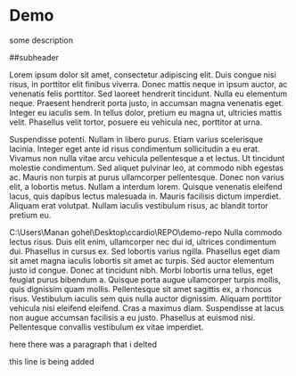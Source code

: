 # Demo

some description

##subheader 

Lorem ipsum dolor sit amet, consectetur adipiscing elit. Duis congue nisi risus, in porttitor elit finibus viverra. Donec mattis neque in ipsum auctor, ac venenatis felis porttitor. Sed laoreet hendrerit tincidunt. Nulla eu elementum neque. Praesent hendrerit porta justo, in accumsan magna venenatis eget. Integer eu iaculis sem. In tellus dolor, pretium eu magna ut, ultricies mattis velit. Phasellus velit tortor, posuere eu vehicula nec, porttitor at urna.

Suspendisse potenti. Nullam in libero purus. Etiam varius scelerisque lacinia. Integer eget ante id risus condimentum sollicitudin a eu erat. Vivamus non nulla vitae arcu vehicula pellentesque a et lectus. Ut tincidunt molestie condimentum. Sed aliquet pulvinar leo, at commodo nibh egestas ac. Mauris non turpis at purus ullamcorper pellentesque. Donec non varius elit, a lobortis metus. Nullam a interdum lorem. Quisque venenatis eleifend lacus, quis dapibus lectus malesuada in. Mauris facilisis dictum imperdiet. Aliquam erat volutpat. Nullam iaculis vestibulum risus, ac blandit tortor pretium eu.


C:\Users\Manan gohel\Desktop\ccardio\REPO\demo-repo
Nulla commodo lectus risus. Duis elit enim, ullamcorper nec dui id, ultrices condimentum dui. Phasellus in cursus ex. Sed lobortis varius ngilla. Phasellus eget diam sit amet magna iaculis lobortis sit amet ac turpis. Sed auctor elementum justo id congue. Donec at tincidunt nibh. Morbi lobortis urna tellus, eget feugiat purus bibendum a. Quisque porta augue ullamcorper turpis mollis, quis dignissim quam mollis. Pellentesque sit amet sagittis ex, a rhoncus risus. Vestibulum iaculis sem quis nulla auctor dignissim. Aliquam porttitor vehicula nisi eleifend eleifend. Cras a maximus diam. Suspendisse at lacus non augue accumsan facilisis a eu justo. Phasellus at euismod nisi. Pellentesque convallis vestibulum ex vitae imperdiet.

here there was a paragraph that i delted 


this line is being added 

